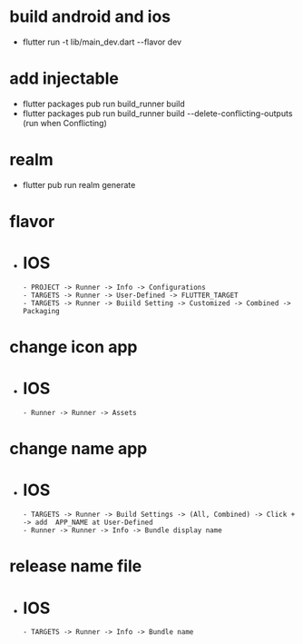 # build android and ios
- flutter run -t lib/main_dev.dart --flavor dev

# add injectable
- flutter packages pub run build_runner build
- flutter packages pub run build_runner build --delete-conflicting-outputs (run when Conflicting)

# realm
- flutter pub run realm generate

# flavor
- # IOS
      - PROJECT -> Runner -> Info -> Configurations
      - TARGETS -> Runner -> User-Defined -> FLUTTER_TARGET
      - TARGETS -> Runner -> Buiild Setting -> Customized -> Combined -> Packaging

# change icon app
- # IOS
      - Runner -> Runner -> Assets

# change name app
- # IOS
      - TARGETS -> Runner -> Build Settings -> (All, Combined) -> Click + -> add  APP_NAME at User-Defined
      - Runner -> Runner -> Info -> Bundle display name

# release name file
- # IOS
      - TARGETS -> Runner -> Info -> Bundle name
